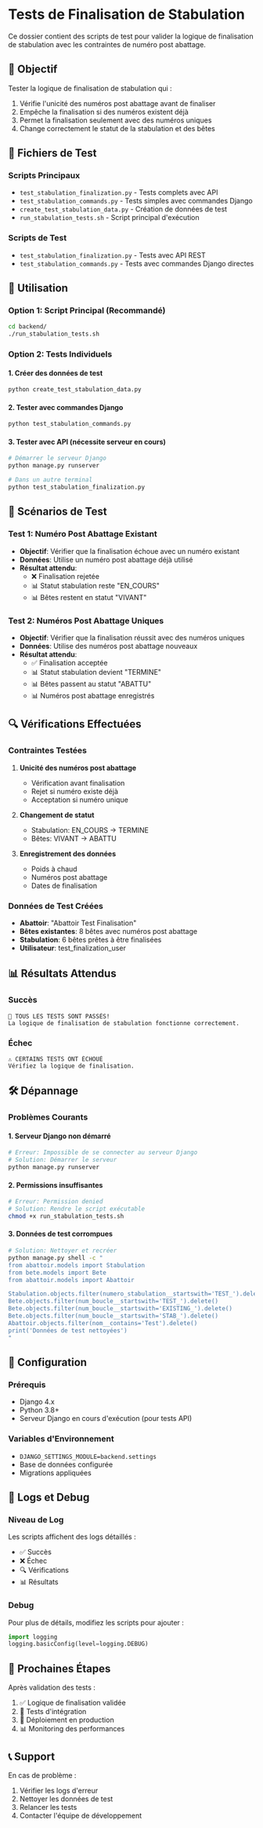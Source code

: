 # Tests de Finalisation de Stabulation

Ce dossier contient des scripts de test pour valider la logique de finalisation de stabulation avec les contraintes de numéro post abattage.

## 🎯 Objectif

Tester la logique de finalisation de stabulation qui :
1. Vérifie l'unicité des numéros post abattage avant de finaliser
2. Empêche la finalisation si des numéros existent déjà
3. Permet la finalisation seulement avec des numéros uniques
4. Change correctement le statut de la stabulation et des bêtes

## 📁 Fichiers de Test

### Scripts Principaux
- `test_stabulation_finalization.py` - Tests complets avec API
- `test_stabulation_commands.py` - Tests simples avec commandes Django
- `create_test_stabulation_data.py` - Création de données de test
- `run_stabulation_tests.sh` - Script principal d'exécution

### Scripts de Test
- `test_stabulation_finalization.py` - Tests avec API REST
- `test_stabulation_commands.py` - Tests avec commandes Django directes

## 🚀 Utilisation

### Option 1: Script Principal (Recommandé)
```bash
cd backend/
./run_stabulation_tests.sh
```

### Option 2: Tests Individuels

#### 1. Créer des données de test
```bash
python create_test_stabulation_data.py
```

#### 2. Tester avec commandes Django
```bash
python test_stabulation_commands.py
```

#### 3. Tester avec API (nécessite serveur en cours)
```bash
# Démarrer le serveur Django
python manage.py runserver

# Dans un autre terminal
python test_stabulation_finalization.py
```

## 🧪 Scénarios de Test

### Test 1: Numéro Post Abattage Existant
- **Objectif**: Vérifier que la finalisation échoue avec un numéro existant
- **Données**: Utilise un numéro post abattage déjà utilisé
- **Résultat attendu**: 
  - ❌ Finalisation rejetée
  - 📊 Statut stabulation reste "EN_COURS"
  - 📊 Bêtes restent en statut "VIVANT"

### Test 2: Numéros Post Abattage Uniques
- **Objectif**: Vérifier que la finalisation réussit avec des numéros uniques
- **Données**: Utilise des numéros post abattage nouveaux
- **Résultat attendu**:
  - ✅ Finalisation acceptée
  - 📊 Statut stabulation devient "TERMINE"
  - 📊 Bêtes passent au statut "ABATTU"
  - 📊 Numéros post abattage enregistrés

## 🔍 Vérifications Effectuées

### Contraintes Testées
1. **Unicité des numéros post abattage**
   - Vérification avant finalisation
   - Rejet si numéro existe déjà
   - Acceptation si numéro unique

2. **Changement de statut**
   - Stabulation: EN_COURS → TERMINE
   - Bêtes: VIVANT → ABATTU

3. **Enregistrement des données**
   - Poids à chaud
   - Numéros post abattage
   - Dates de finalisation

### Données de Test Créées
- **Abattoir**: "Abattoir Test Finalisation"
- **Bêtes existantes**: 8 bêtes avec numéros post abattage
- **Stabulation**: 6 bêtes prêtes à être finalisées
- **Utilisateur**: test_finalization_user

## 📊 Résultats Attendus

### Succès
```
🎉 TOUS LES TESTS SONT PASSÉS!
La logique de finalisation de stabulation fonctionne correctement.
```

### Échec
```
⚠️ CERTAINS TESTS ONT ÉCHOUÉ
Vérifiez la logique de finalisation.
```

## 🛠️ Dépannage

### Problèmes Courants

#### 1. Serveur Django non démarré
```bash
# Erreur: Impossible de se connecter au serveur Django
# Solution: Démarrer le serveur
python manage.py runserver
```

#### 2. Permissions insuffisantes
```bash
# Erreur: Permission denied
# Solution: Rendre le script exécutable
chmod +x run_stabulation_tests.sh
```

#### 3. Données de test corrompues
```bash
# Solution: Nettoyer et recréer
python manage.py shell -c "
from abattoir.models import Stabulation
from bete.models import Bete
from abattoir.models import Abattoir

Stabulation.objects.filter(numero_stabulation__startswith='TEST_').delete()
Bete.objects.filter(num_boucle__startswith='TEST_').delete()
Bete.objects.filter(num_boucle__startswith='EXISTING_').delete()
Bete.objects.filter(num_boucle__startswith='STAB_').delete()
Abattoir.objects.filter(nom__contains='Test').delete()
print('Données de test nettoyées')
"
```

## 🔧 Configuration

### Prérequis
- Django 4.x
- Python 3.8+
- Serveur Django en cours d'exécution (pour tests API)

### Variables d'Environnement
- `DJANGO_SETTINGS_MODULE=backend.settings`
- Base de données configurée
- Migrations appliquées

## 📝 Logs et Debug

### Niveau de Log
Les scripts affichent des logs détaillés :
- ✅ Succès
- ❌ Échec
- 🔍 Vérifications
- 📊 Résultats

### Debug
Pour plus de détails, modifiez les scripts pour ajouter :
```python
import logging
logging.basicConfig(level=logging.DEBUG)
```

## 🎯 Prochaines Étapes

Après validation des tests :
1. ✅ Logique de finalisation validée
2. 🔄 Tests d'intégration
3. 🚀 Déploiement en production
4. 📊 Monitoring des performances

## 📞 Support

En cas de problème :
1. Vérifier les logs d'erreur
2. Nettoyer les données de test
3. Relancer les tests
4. Contacter l'équipe de développement
